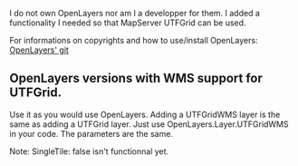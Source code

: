 I do not own OpenLayers nor am I a developper for them. I added a functionality I needed so that
MapServer UTFGrid can be used.

For informations on copyrights and how to use/install OpenLayers:
[OpenLayers' git](https://github.com/openlayers/openlayers)

## OpenLayers versions with WMS support for UTFGrid. 

Use it as you would use OpenLayers. Adding a UTFGridWMS layer is the same as adding a UTFGrid layer.
Just use OpenLayers.Layer.UTFGridWMS in your code. The parameters are the same.

Note: SingleTile: false isn't functionnal yet.